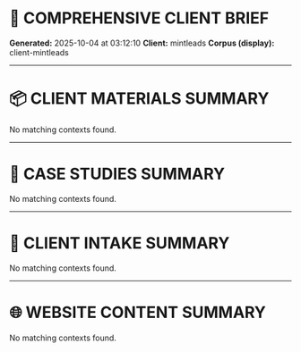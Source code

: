 # 📄 COMPREHENSIVE CLIENT BRIEF

**Generated:** 2025-10-04 at 03:12:10
**Client:** mintleads
**Corpus (display):** client-mintleads

---
# 📦 CLIENT MATERIALS SUMMARY

No matching contexts found.

---



# 🧪 CASE STUDIES SUMMARY

No matching contexts found.

---



# 📝 CLIENT INTAKE SUMMARY

No matching contexts found.

---



# 🌐 WEBSITE CONTENT SUMMARY

No matching contexts found.